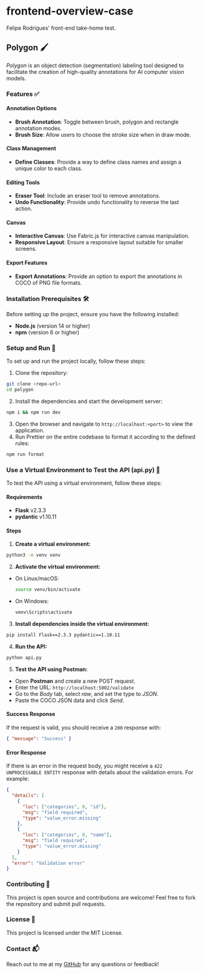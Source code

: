 # frontend-overview-case

Felipe Rodrigues' front-end take-home test.

## Polygon 🖌️

_Polygon_ is an object detection (segmentation) labeling tool designed to facilitate the creation of high-quality annotations for AI computer vision models.

### Features ✅

#### Annotation Options

- **Brush Annotation**: Toggle between brush, polygon and rectangle annotation modes.
- **Brush Size**: Allow users to choose the stroke size when in draw mode.

#### Class Management

- **Define Classes**: Provide a way to define class names and assign a unique color to each class.

#### Editing Tools

- **Eraser Tool**: Include an eraser tool to remove annotations.
- **Undo Functionality**: Provide undo functionality to reverse the last action.

#### Canvas

- **Interactive Canvas**: Use Fabric.js for interactive canvas manipulation.
- **Responsive Layout**: Ensure a responsive layout suitable for smaller screens.

#### Export Features

- **Export Annotations**: Provide an option to export the annotations in COCO of PNG file formats.

### Installation Prerequisites 🛠️

Before setting up the project, ensure you have the following installed:

- **Node.js** (version 14 or higher)
- **npm** (version 6 or higher)

### Setup and Run 🚀

To set up and run the project locally, follow these steps:

1. Clone the repository:

```sh
git clone <repo-url>
cd polygon
```

2. Install the dependencies and start the development server:

```sh
npm i && npm run dev
```

3. Open the browser and navigate to `http://localhost:<port>` to view the application.
4. Run Prettier on the entire codebase to format it according to the defined rules:

```sh
npm run format
```

### Use a Virtual Environment to Test the API (api.py) 🧪

To test the API using a virtual environment, follow these steps:

#### Requirements

- **Flask** v2.3.3
- **pydantic** v1.10.11

#### Steps

1. **Create a virtual environment:**

```sh
python3 -m venv venv
```

2. **Activate the virtual environment:**

- On Linux/macOS:

  ```sh
  source venv/bin/activate
  ```

- On Windows:

  ```sh
  venv\Scripts\activate
  ```

3. **Install dependencies inside the virtual environment:**

```sh
pip install Flask==2.3.3 pydantic==1.10.11
```

4. **Run the API:**

```sh
python api.py
```

5. **Test the API using Postman:**

- Open **Postman** and create a new POST request.
- Enter the URL: `http://localhost:5002/validate`
- Go to the _Body_ tab, select _raw_, and set the type to _JSON_.
- Paste the COCO JSON data and click _Send_.

#### Success Response

If the request is valid, you should receive a `200` response with:

```json
{ "message": "Success" }
```

#### Error Response

If there is an error in the request body, you might receive a `422 UNPROCESSABLE ENTITY` response with details about the validation errors. For example:

```json
{
  "details": [
    {
      "loc": ["categories", 0, "id"],
      "msg": "field required",
      "type": "value_error.missing"
    },
    {
      "loc": ["categories", 0, "name"],
      "msg": "field required",
      "type": "value_error.missing"
    }
  ],
  "error": "Validation error"
}
```

### Contributing 🤝

This project is open source and contributions are welcome! Feel free to fork the repository and submit pull requests.

### License 📄

This project is licensed under the MIT License.

### Contact 📬

Reach out to me at my [GitHub](https://github.com/felipe-rod123) for any questions or feedback!
